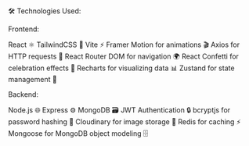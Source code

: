 
🛠️ Technologies Used:

Frontend:

React ⚛️
TailwindCSS 🎨
Vite ⚡
Framer Motion for animations 🎬
Axios for HTTP requests 🔗
React Router DOM for navigation 🌍
React Confetti for celebration effects 🎉
Recharts for visualizing data 📊
Zustand for state management 🧠

Backend:

Node.js 🌐
Express ⚙️
MongoDB 🗃️
JWT Authentication 🔒
bcryptjs for password hashing 🔑
Cloudinary for image storage 📸
Redis for caching ⚡
Mongoose for MongoDB object modeling 🗄️
